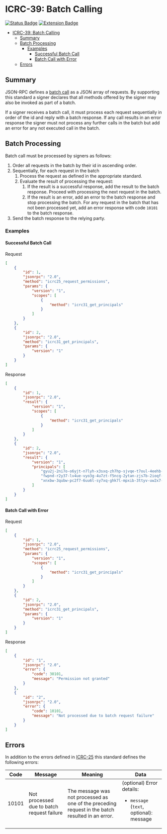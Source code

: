 # ICRC-39: Batch Calling

[![Status Badge](https://img.shields.io/badge/STATUS-DRAFT-ffcc00.svg)](https://github.com/orgs/dfinity/projects/31)
[![Extension Badge](https://img.shields.io/badge/Extends-ICRC--25-ffcc222.svg)](./icrc_25_signer_interaction_standard.md)

<!-- TOC -->
* [ICRC-39: Batch Calling](#icrc-39-batch-calling)
  * [Summary](#summary)
  * [Batch Processing](#batch-processing)
    * [Examples](#examples)
      * [Successful Batch Call](#successful-batch-call)
      * [Batch Call with Error](#batch-call-with-error)
  * [Errors](#errors)
<!-- TOC -->

## Summary

JSON-RPC defines a [batch call](https://www.jsonrpc.org/specification#batch) as a JSON array of requests. By supporting this standard a signer declares that all methods offered by the signer may also be invoked as part of a batch.

If a signer receives a batch call, it must process each request sequentially in order of the id and reply with a batch response. If any call results in an error response the signer must not process any further calls in the batch but add an error for any not executed call in the batch.

## Batch Processing

Batch call must be processed by signers as follows:

1. Order all requests in the batch by their id in ascending order.
2. Sequentially, for each request in the batch
   1. Process the request as defined in the appropriate standard.
   2. Evaluate the result of processing the request:
      1. If the result is a successful response, add the result to the batch response. Proceed with processing the next request in the batch.
      2. If the result is an error, add an error to the batch response and stop processing the batch. For any request in the batch that has not been processed yet, add an error response with code `10101` to the batch response.
3. Send the batch response to the relying party.


### Examples

#### Successful Batch Call

Request

```json
[
    {
        "id": 1,
        "jsonrpc": "2.0",
        "method": "icrc25_request_permissions",
        "params": {
            "version": "1",
            "scopes": [
                {
                    "method": "icrc31_get_principals"
                }
            ]
        }
    },
    {
        "id": 2,
        "jsonrpc": "2.0",
        "method": "icrc31_get_principals",
        "params": {
            "version": "1"
        }
    }
]
```

Response

```json
[
    {
        "id": 1,
        "jsonrpc": "2.0",
        "result": {
            "version": "1",
            "scopes": [
                {
                    "method": "icrc31_get_principals"
                }
            ]
        }
    },
    {
        "id": 2,
        "jsonrpc": "2.0",
        "result": {
            "version": "1",
            "principals": [
                "gyu2j-2ni7o-o6yjt-n7lyh-x3sxq-zh7hp-sjvqe-t7oul-4eehb-2gvtt-jae",
                "fwpnd-r2y37-lv4ue-vyo3g-4u7zt-f5ncq-2ytan-zjs7b-2ioqf-n7j6u-gqe",
                "xnxbw-3qubw-pc2f7-6uu6l-sy7xq-ghk7l-mpxib-3ttyv-uw2x7-vfdhf-2ae"
            ]
        }
    }
]
```

#### Batch Call with Error

Request

```json
[
    {
        "id": 1,
        "jsonrpc": "2.0",
        "method": "icrc25_request_permissions",
        "params": {
            "version": "1",
            "scopes": [
                {
                    "method": "icrc31_get_principals"
                }
            ]
        }
    },
    {
        "id": 2,
        "jsonrpc": "2.0",
        "method": "icrc31_get_principals",
        "params": {
            "version": "1"
        }
    }
]
```

Response

```json
[
    {
        "id": "1",
        "jsonrpc": "2.0",
        "error": {
            "code": 30101,
            "message": "Permission not granted"
        }
    },
    {
        "id": "2",
        "jsonrpc": "2.0",
        "error": {
            "code": 10101,
            "message": "Not processed due to batch request failure"
        }
    }
]
```

## Errors

In addition to the errors defined in [ICRC-25](./icrc_25_signer_interaction_standard.md#errors-3) this standard defines the following errors:


| Code  | Message                                    | Meaning                                                                                          | Data                                                                                |
|-------|--------------------------------------------|--------------------------------------------------------------------------------------------------|-------------------------------------------------------------------------------------|
| 10101 | Not processed due to batch request failure | The message was not processed as one of the preceding request in the batch resulted in an error. | (optional) Error details: <ul> <li>`message` (`text`, optional): message</li> </ul> |